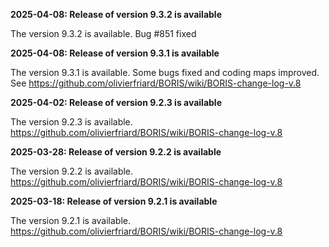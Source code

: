 **2025-04-08: Release of version 9.3.2 is available**

The version 9.3.2 is available. Bug #851 fixed

**2025-04-08: Release of version 9.3.1 is available**

The version 9.3.1 is available. Some bugs fixed and coding maps improved. See https://github.com/olivierfriard/BORIS/wiki/BORIS-change-log-v.8

**2025-04-02: Release of version 9.2.3 is available**

The version 9.2.3 is available. https://github.com/olivierfriard/BORIS/wiki/BORIS-change-log-v.8

**2025-03-28: Release of version 9.2.2 is available**

The version 9.2.2 is available. https://github.com/olivierfriard/BORIS/wiki/BORIS-change-log-v.8

**2025-03-18: Release of version 9.2.1 is available**

The version 9.2.1 is available. https://github.com/olivierfriard/BORIS/wiki/BORIS-change-log-v.8

